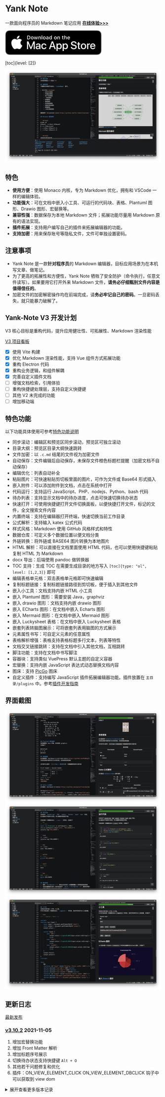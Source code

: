 # Yank Note

一款面向程序员的 Markdown 笔记应用 **[在线体验>>>](https://yank-note.vercel.app/)**

[![Download](./help/mas_en.svg?.inline)](https://apps.apple.com/cn/app/yank-note/id1551528618)

[toc]{level: [2]}

![截图](./help/1.png)

## 特色

- **使用方便**：使用 Monaco 内核，专为 Markdown 优化，拥有和 VSCode 一样的编辑体验。
- **功能强大**：可在文档中嵌入小工具、可运行的代码块、表格、Plantuml 图形、Drawio 图形、宏替换等。
- **兼容性强**：数据保存为本地 Markdown 文件；拓展功能尽量用 Markdown 原有的语法实现。
- **插件拓展**：支持用户编写自己的插件来拓展编辑器的功能。
- **支持加密**：用来保存账号等隐私文件，文件可单独设置密码。

## 注意事项

- Yank Note 是一款**针对程序员**的 Markdown 编辑器，目标应用场景为在本机写文章、做笔记。
- 为了更高的拓展性和方便性，Yank Note 牺牲了安全防护（命令执行，任意文件读写）。如果要用它打开外来 Markdown 文件，**请务必仔细甄别文件内容是值得信任的**。
- 加密文件的加密解密操作均在前端完成，请**务必牢记自己的密码**。一旦密码丢失，就只能暴力破解了。

## Yank-Note V3 开发计划

V3 核心目标是重构代码，提升应用健壮性、可拓展性、Markdown 渲染性能

[V3 项目看板](https://github.com/purocean/yn/projects/5)

- [x] 使用 Vite 构建
- [x] 优化 Markdown 渲染性能，支持 Vue 组件方式拓展功能
- [x] 重构 Electron 代码
- [x] 重构业务逻辑，和组件解耦
- [x] 完善自定义插件文档
- [ ] 增强文档检索，引用体验
- [ ] 重构快捷键处理层，支持自定义快捷键
- [ ] 其他 V2 未完成的功能
- [ ] 增加移动端

## 特色功能

以下功能具体使用可参考[特色功能说明](./help/FEATURES.md)

- 同步滚动：编辑区和预览区同步滚动，预览区可独立滚动
- 目录大纲：预览区目录大纲快速跳转
- 文件加密：以 `.c.md` 结尾的文件视为加密文件
- 自动保存：文件编辑后自动保存，未保存文件橙色标题栏提醒（加密文档不自动保存）
- 编辑优化：列表自动补全
- 粘贴图片：可快速粘贴剪切板里面的图片，可作为文件或 Base64 形式插入
- 嵌入附件：可以添加附件到文档，点击在系统中打开
- 代码运行：支持运行 JavaScript、PHP、nodejs、Python、bash 代码
- 待办列表：支持显示文档中的待办进度，点击可快速切换待办状态
- 快速打开：可使用快捷键打开文件切换面板，以便快捷打开文件，标记的文件，全文搜索文件内容
- 内置终端：支持在编辑器打开终端，快速切换当前工作目录
- 公式解析：支持输入 katex 公式代码
- 样式风格：Markdown 使用 GitHub 风格样式和特性
- 数据仓库：可定义多个数据位置以便文档分类
- 外链转换：将外链或 BASE64 图片转换为本地图片
- HTML 解析：可以直接在文档里面使用 HTML 代码，也可以使用快捷键粘贴复制 HTML 为 Markdown
- docx 导出：后端使用 pandoc 做转换器
- TOC 支持：生成 TOC 在需要生成目录的地方写入 `[toc]{type: "ol", level: [1,2,3]}` 即可
- 编辑表格单元格：双击表格单元格即可快速编辑
- 复制标题链接：复制标题链接路径到剪切板，便于插入到其他文件
- 嵌入小工具：文档支持内嵌 HTML 小工具
- 嵌入 Plantuml 图形：需要安装 Java，graphviz
- 嵌入 drawio 图形：文档支持内嵌 drawio 图形
- 嵌入 ECharts 图形：在文档中嵌入 Echarts 图形
- 嵌入 Mermaid 图形：在文档中嵌入 Mermaid 图形
- 嵌入 Luckysheet 表格：在文档中嵌入 Luckysheet 表格
- 嵌套列表转脑图展示：可将嵌套列表用脑图的方式展示
- 元素属性书写：可自定义元素的任意属性
- 表格解析增强：表格支持表格标题多行文本，列表等特性
- 文档交叉链接跳转：支持在文档中引入其他文档，互相跳转
- 脚注功能：支持在文档中书写脚注
- 容器块：支持类似 VuePress 默认主题的自定义容器
- 宏替换：支持内嵌 JavaScript 表达式动态替换文档内容
- 图床：支持 [PicGo](https://picgo.github.io/PicGo-Doc/) 图床
- 自定义插件：支持编写 JavaScript 插件拓展编辑器功能。插件放置在 `主目录/plugins` 中。参考[插件开发指南](./help/PLUGIN.md)

## 界面截图

![截图](./help/2.png)
![截图](./help/3.png)
![截图](./help/4.png)

## 更新日志

[最新发布](https://github.com/purocean/yn/releases)

### [v3.10.2](https://github.com/purocean/yn/releases/tag/v3.10.2) 2021-11-05
1. 增加宏替换功能
2. 增加 Front Matter 解析
3. 增加标题序号展示
4. 切换待办状态支持快捷键 `Alt + O`
5. 其他若干问题修复和优化
6. 插件：ON_VIEW_ELEMENT_CLICK ON_VIEW_ELEMENT_DBCLICK 钩子中可以获取到 view dom

<details>
<summary>展开查看更多版本记录</summary>

### [v3.9.4](https://github.com/purocean/yn/releases/tag/v3.9.4) 2021-10-31
1. 修复 HTML 小工具编辑代码界面不更新问题
2. 修复 Windows 下终端不能正确切换目录问题
3. 其他交互体验优化
4. 插件开发：增加 `ctx.document.isSameRepo` 方法

### [v3.9.3](https://github.com/purocean/yn/releases/tag/v3.9.3) 2021-10-29
1. HTML 小工具支持无边框展示
2. 只读模式文件树禁用一些右键菜单
3. 限制 js 代码不能在终端运行
4. 优化空白页展示
5. 修复大文档锚点跳转时预览滚动位置可能不正确
6. 插件开发：增加插件开发指南文档
7. 插件开发：`ctx.shortcut` 重命名为 `ctx.command`

### [v3.9.1](https://github.com/purocean/yn/releases/tag/v3.9.1) 2021-10-28
1. 更新说明文档
2. 插件开发：`ctx.api.proxyRequest` 支持 Post 方式，传输大量数据

### [v3.9.0](https://github.com/purocean/yn/releases/tag/v3.9.0) 2021-10-27
1. 增加自定义图片上传目录配置
2. 目录树菜单增加复制名称、复制路径功能
3. 插件开发：`ctx` 增加 `args` `base` 模块

### [v3.8.2](https://github.com/purocean/yn/releases/tag/v3.8.2) 2021-10-24
1. 过于宽的表格增加横向滚动
2. 编辑器增加表格补全
3. 工具菜单增加更多内容
4. 导出默认使用 HTML 转换
5. 优化状态栏展示
6. 调整选中文本背景颜色

### [v3.8.0](https://github.com/purocean/yn/releases/tag/v3.8.0) 2021-10-23
1. 增加 PicGo 图床支持
2. 文档没有目录时候隐藏目录按钮
3. 微调界面样式
4. 插件开发：`ctx` 增加 `lib`，可以使用一些安装的 npm 模块
5. 插件开发：新增临时文件接口
6. 插件开发：增加 `ON_PASTE_IMAGE` 钩子事件，用以拦截粘贴图片行为

### [v3.7.1](https://github.com/purocean/yn/releases/tag/v3.7.1) 2021-10-21
1. 新增自定义容器块功能
2. 预览界面目录新增固定按钮
3. 终端优化：新增收起按钮、状态栏新增快速切换终端按钮
4. 上传附件和图片功能优化：增加多选、文件名保留原始文件名、路径增加 `./`
5. 快捷键说明放置在单独文档

### [v3.6.9](https://github.com/purocean/yn/releases/tag/v3.6.9) 2021-10-13
1. 微调样式

### [v3.6.8](https://github.com/purocean/yn/releases/tag/v3.6.8) 2021-09-30
1. 新增自定义图片尺寸功能
2. 链接图标不使用背景方式，便于打印
3. 微调样式

### [v3.6.7](https://github.com/purocean/yn/releases/tag/v3.6.7) 2021-09-18
1. 优化链接图标
2. 优化省略协议的链接解析
3. HTML 解析支持多行注释

### [v3.6.5](https://github.com/purocean/yn/releases/tag/v3.6.5) 2021-09-16
1. 调整强制插入新行快捷键
2. 外部链接增加小图标
3. 修复表格鼠标悬停样式问题

### [v3.6.4](https://github.com/purocean/yn/releases/tag/v3.6.4) 2021-09-09
1. 调整脚注展示
2. 修复目录动画闪烁问题
3. 修复终端中执行退出判定

### [v3.6.2](https://github.com/purocean/yn/releases/tag/v3.6.2) 2021-09-08
1. 增加复制代码块按钮
2. 增加清空代码运行结果按钮
3. 标题锚点不再增加 `h-` 前缀
4. 微调 UI

### [v3.6.1](https://github.com/purocean/yn/releases/tag/v3.6.1) 2021-09-06
1. 导出功能支持使用 Markdown 直接转换
2. Chrome 93 固定强调色
3. 优化输入建议

### [v3.6.0](https://github.com/purocean/yn/releases/tag/v3.6.0) 2021-09-01
1. 增强导出功能，支持导出多种格式

### [v3.5.7](https://github.com/purocean/yn/releases/tag/v3.5.7) 2021-08-26
1. 微调界面配色
2. 插件目录下的文件现在可以被访问
3. 编辑器上下文菜单增加粘贴相关功能
4. 优化内置终端语言判断和路径解析逻辑

### [v3.5.6](https://github.com/purocean/yn/releases/tag/v3.5.6) 2021-08-20
1. 微调界面配色
2. 在内存中缓存代码运行结果

### [v3.5.5](https://github.com/purocean/yn/releases/tag/v3.5.5) 2021-08-18
1. 微调界面配色
2. 图片支持行内模式展示

### [v3.5.3](https://github.com/purocean/yn/releases/tag/v3.5.3) 2021-08-15
1. 修复点击配置菜单不工作问题
2. 修复一些 UI 展示问题
3. 优化一些交互体验

### [v3.5.2](https://github.com/purocean/yn/releases/tag/v3.5.2) 2021-08-06
1. 浏览器中使用时候隐藏标题栏
2. 文档标签增加状态指示
4. 修复保存加密文件取消输入密码内容被还原问题
3. 修复一些 UI 展示问题
5. 优化一些交互体验

### [v3.5.1](https://github.com/purocean/yn/releases/tag/v3.5.1) 2021-08-05
1. 调整界面基础字体为系统字体
2. 增加单独保存预览窗口滚动条位置
3. drawio 图形增加重载按钮
4. 修复复制标题链接有可能丢失 / 问题
5. 修复演示模式预览图片按 Esc 退出演示模式问题
6. 修复 drawio 网络慢的时候不能调整高度问题
7. 修复某些情况下切换演示模式页面样式不正确问题

### [v3.5.0](https://github.com/purocean/yn/releases/tag/v3.5.0) 2021-08-03
1. 新增导航菜单，前进后退功能
2. 优化预览模式点击交互

### [v3.4.2](https://github.com/purocean/yn/releases/tag/v3.4.2) 2021-08-02
1. 修复表格行号展示
2. 修复 Esc 快捷键冲突问题
3. 调整 macOS 上快捷键展示

### [v3.4.1](https://github.com/purocean/yn/releases/tag/v3.4.1) 2021-08-01
1. 新增演示模式
2. 新增隐藏编辑器功能
3. 优化状态栏菜单展示

### [v3.3.7](https://github.com/purocean/yn/releases/tag/v3.3.7) 2021-07-19
1. 修复帮助菜单不工作问题
2. 修复工具转换外链图片菜单不工作问题

### [v3.3.6](https://github.com/purocean/yn/releases/tag/v3.3.6) 2021-07-16
1. 微调样式
2. 修复快捷键相关问题

### [v3.3.5](https://github.com/purocean/yn/releases/tag/v3.3.5) 2021-07-14
1. 微调样式
2. 图片预览去掉播放按钮
3. 修复 Safari 不能打开嵌入页面问题
4. 修复对话框输入框意外触发确认问题

### [v3.3.4](https://github.com/purocean/yn/releases/tag/v3.3.4) 2021-07-13
1. 修复终端主题不正确和不能正确初始化问题
2. 修复终端不能正确初始化问题
3. 修复表格不能插入图表问题

### [v3.3.3](https://github.com/purocean/yn/releases/tag/v3.3.3) 2021-07-13
1. 嵌入文档表格增加统计栏
2. 修复表格保存校验问题
3. 修复标签颜色不正确问题

### [v3.3.2](https://github.com/purocean/yn/releases/tag/v3.3.2) 2021-07-13
1. 增加浅色主题
2. 增加 Luckysheet 表格嵌入
3. 优化应用窗口使用体验

### [v3.2.2](https://github.com/purocean/yn/releases/tag/v3.2.2) 2021-07-09
1. 优化文件切换体验，降低闪烁
2. HTML 小工具增加 ctx
3. 修复在终端中运行代码快捷键不正确
4. 修复本文档调整锚点不工作问题

### [v3.2.1](https://github.com/purocean/yn/releases/tag/v3.2.1) 2021-07-08
1. 运行代码功能支持运行浏览器 JS 代码
2. 修正 Windows 更新报错问题
3. 修复编辑器菜单“终端运行”菜单行为
4. 调整标题仓库名展示位置

### [v3.2.0](https://github.com/purocean/yn/releases/tag/v3.2.0) 2021-07-08
1. 编辑器增加右键菜单
2. 增加 Markdown 语法补全
3. 修复 Mermaid 图形编辑不能及时更新问题
4. 插件可拓展 Monaco Editor 功能
5. 重构编辑器相关代码

### [v3.1.2](https://github.com/purocean/yn/releases/tag/v3.1.2) 2021-07-06
1. 插件 ctx 新增 api 接口
2. 调整运行代码样式

### [v3.1.1](https://github.com/purocean/yn/releases/tag/v3.1.1) 2021-07-05
1. 增加图片预览功能

### [v3.1.0](https://github.com/purocean/yn/releases/tag/v3.1.0) 2021-07-05
1. 增加转换文档的提示
2. 调整标题栏文件保存状态展示
3. 重构业务逻辑，和组件解耦

### [v3.0.3](https://github.com/purocean/yn/releases/tag/v3.0.3) 2021-06-30
1. 优化添加仓库交互

### [v3.0.2](https://github.com/purocean/yn/releases/tag/v3.0.2) 2021-06-28
1. 调整标题保存状态
2. 修复可能不能打开终端问题

### [v3.0.1](https://github.com/purocean/yn/releases/tag/v3.0.1) 2021-06-27
1. 修复 Electron Scheme 模式下可能上传文件不成功问题

### [v3.0.0](https://github.com/purocean/yn/releases/tag/v3.0.0) 2021-06-27
1. 大幅优化 Markdown 渲染性能，编辑更流畅
2. 修复部分遗留问题，增强 Katex 公式渲染，文件相对路径解析
3. 新增工具菜单
4. 修复 Ubuntu 上不展示应用图标问题

### [v2.9.10](https://github.com/purocean/yn/releases/tag/v2.9.10) 2021-06-16
1. 增加双击编辑表格单元格功能

### [v2.9.9](https://github.com/purocean/yn/releases/tag/v2.9.9) 2021-06-10
1. 修复 Scheme 模式下终端不能使用问题

### [v2.9.8](https://github.com/purocean/yn/releases/tag/v2.9.8) 2021-06-10
1. 应用中打开页面增加 Scheme 模式

### [v2.9.7](https://github.com/purocean/yn/releases/tag/v2.9.7) 2021-06-09
1. 修复在终端中打开路径错误问题

### [v2.9.6](https://github.com/purocean/yn/releases/tag/v2.9.6) 2021-06-07
1. 修正 macOS 更新升级问题

### [v2.9.5](https://github.com/purocean/yn/releases/tag/v2.9.5) 2021-06-07
1. 新增窗口应用菜单
2. 增加添加仓库提示，弃用默认仓库

### [v2.9.4](https://github.com/purocean/yn/releases/tag/v2.9.4) 2021-06-06
1. 优化 macOS 上标题栏使用体验
2. 更换 macOS 应用图标

### [v2.9.3](https://github.com/purocean/yn/releases/tag/v2.9.3) 2021-06-04
1. 关闭全部标签时候，忽略固定的标签
2. 修正某些情况下标签排序不正确问题

### [v2.9.2](https://github.com/purocean/yn/releases/tag/v2.9.2) 2021-06-03
1. 新增固定标签页功能

### [v2.9.1](https://github.com/purocean/yn/releases/tag/v2.9.1) 2021-06-02
1. 新增脑图保留上次使用布局
2. 修正 macOS 更新升级错误问题

### [v2.9.0](https://github.com/purocean/yn/releases/tag/v2.9.0) 2021-05-29
1. 新增设置面板，更方便添加仓库
2. 微调部分控件的颜色和动画速度

### [v2.8.3](https://github.com/purocean/yn/releases/tag/v2.8.3) 2021-05-29
1. 修正长时间运行后静态文件不能访问问题
2. 修正应用选中文字颜色不正确问题
3. 应用增加编辑菜单，以支持 macOS 上的复制粘贴快捷键
4. 微调滚动条样式

### [v2.8.2](https://github.com/purocean/yn/releases/tag/v2.8.2) 2021-05-09
1. 修正快捷键判断问题
2. 升级 Electron 版本到 11.4.5

### [v2.8.1](https://github.com/purocean/yn/releases/tag/v2.8.1) 2021-04-28
1. 修正目录树菜单不正确问题
2. 修正状态栏菜单无子菜单不能点击问题

### [v2.8.0](https://github.com/purocean/yn/releases/tag/v2.8.0) 2021-04-27
1. 增加自定义插件功能
2. 微调窗口管理逻辑

### [v2.7.2](https://github.com/purocean/yn/releases/tag/v2.7.2) 2021-04-09
1. 优化 macOS 上的窗口体验

### [v2.7.1](https://github.com/purocean/yn/releases/tag/v2.7.1) 2021-04-08
1. 升级 Electron 到 11.4.2
2. 增加 Mac arm64 打包

### [v2.6.1](https://github.com/purocean/yn/releases/tag/v2.6.1) 2021-03-04
1. 修正一点界面问题
2. 调整 macOS 升级逻辑

### [v2.6.0](https://github.com/purocean/yn/releases/tag/v2.6.0) 2021-03-04
1. 内部功能插件化，增强拓展性
2. 微调界面样式
3. 修复复制代码快捷键不正确问题

### [v2.5.5](https://github.com/purocean/yn/releases/tag/v2.5.5) 2021-02-03
1. 调整预览文字选择颜色

### [v2.5.4](https://github.com/purocean/yn/releases/tag/v2.5.4) 2021-01-31
1. 调整 macOS 上应用边框样式
2. macOS 打包增加签名公证
3. 调整打包流程
4. 替换 plantuml 库

### [v2.5.1](https://github.com/purocean/yn/releases/tag/v2.5.1) 2021-01-17
1. 支持 macOS
2. 调整部分快捷键

### [v2.4.11](https://github.com/purocean/yn/releases/tag/v2.4.11) 2020-12-21
1. 修复不能导出 docx 问题
2. 修复大纲目录高度不正确

### [v2.4.10](https://github.com/purocean/yn/releases/tag/v2.4.10) 2020-12-16
1. 优化脑图使用体验

### [v2.4.9](https://github.com/purocean/yn/releases/tag/v2.4.9) 2020-12-15
1. 增加大纲列表脑图展示功能

### [v2.4.7](https://github.com/purocean/yn/releases/tag/v2.4.7) 2020-12-02
1. 修复编辑表格跨列单元格问题

### [v2.4.6](https://github.com/purocean/yn/releases/tag/v2.4.6) 2020-11-26
1. 增加编辑单元格内容功能

### [v2.4.5](https://github.com/purocean/yn/releases/tag/v2.4.5) 2020-11-26
1. 移除代码表格的悬停样式

### [v2.4.4](https://github.com/purocean/yn/releases/tag/v2.4.4) 2020-11-25
1. 更改 TOC 标号样式

### [v2.4.3](https://github.com/purocean/yn/releases/tag/v2.4.3) 2020-11-25
1. 表格新增悬停样式：行号，突出当前行

### [v2.4.2](https://github.com/purocean/yn/releases/tag/v2.4.2) 2020-11-20
1. 新增同步渲染按钮
2. 调整打印样式

### [v2.4.1](https://github.com/purocean/yn/releases/tag/v2.4.1) 2020-10-27
1. 在 Electron 环境中开启缩放页面功能

### [v2.4.0](https://github.com/purocean/yn/releases/tag/v2.4.0) 2020-10-26
1. Vue 框架升级到 3.0
2. 升级 Electron 版本
3. 升级前端依赖，更好的支持 Mermaid 图形

### [v2.3.8](https://github.com/purocean/yn/releases/tag/v2.3.8) 2020-09-01
1. 增加开机自动启动功能

### [v2.3.7](https://github.com/purocean/yn/releases/tag/v2.3.7) 2020-08-03
1. 优化预览鼠标事件响应

### [v2.3.6](https://github.com/purocean/yn/releases/tag/v2.3.6) 2020-06-30
1. 升级 Electron 到 9.0.5

### [v2.3.5](https://github.com/purocean/yn/releases/tag/v2.3.5) 2020-06-29
1. 增加脚注功能

### [v2.3.4](https://github.com/purocean/yn/releases/tag/v2.3.4) 2020-06-28
1. 优化图片相对链接解析
2. 优化转换外链图片为本地图片功能

### [v2.3.3](https://github.com/purocean/yn/releases/tag/v2.3.3) 2020-06-11
1. 修正标题过长导致大纲目录样式异常

### [v2.3.2](https://github.com/purocean/yn/releases/tag/v2.3.2) 2020-04-27
1. 调整启动命令行参数

### [v2.3.1](https://github.com/purocean/yn/releases/tag/v2.3.1) 2020-04-27
1. 增加配置监听端口命令行参数 `--port=8080`

### [v2.3.0](https://github.com/purocean/yn/releases/tag/v2.3.0) 2020-04-27
1. 增加启动命令行参数

### [v2.2.11](https://github.com/purocean/yn/releases/tag/v2.2.11) 2020-04-20
1. Drawio 文件渲染增加翻页按钮

### [v2.2.10](https://github.com/purocean/yn/releases/tag/v2.2.10) 2020-04-07
1. 新增粘贴图片为 Base64 形式快捷键 `Ctrl + B + V`
2. 更改粘贴富文本为 Markdown 快捷键为 `Ctrl + M + V`

### [v2.2.9](https://github.com/purocean/yn/releases/tag/v2.2.9) 2020-03-17
1. 修复公式解析问题

### [v2.2.8](https://github.com/purocean/yn/releases/tag/v2.2.8) 2020-03-13
1. 增加切换编辑器标签快捷键 `Ctrl + Alt + Left/Right`

### [v2.2.7](https://github.com/purocean/yn/releases/tag/v2.2.7) 2020-01-19
1. 调整渲染的表格宽度

### [v2.2.6](https://github.com/purocean/yn/releases/tag/v2.2.6) 2020-01-16
1. 修复插入文档名称问题

### [v2.2.5](https://github.com/purocean/yn/releases/tag/v2.2.5) 2020-01-14
1. 修复 frontend yarn.lock 问题

### [v2.2.4](https://github.com/purocean/yn/releases/tag/v2.2.4) 2020-01-14
1. 修复 frontend yarn.lock 问题

### [v2.2.3](https://github.com/purocean/yn/releases/tag/v2.2.3) 2020-01-13
1. 增加复制行内代码功能

### [v2.2.2](https://github.com/purocean/yn/releases/tag/v2.2.2) 2019-12-27
1. 修复快速打开面板小问题

### [v2.2.1](https://github.com/purocean/yn/releases/tag/v2.2.1) 2019-12-26
1. 修复跳转中文路径处理
1. 优化插入文档文件链接

### [v2.2.0](https://github.com/purocean/yn/releases/tag/v2.2.0) 2019-12-25
1. 增加文档之间跳转功能
1. 增加复制文档标题链接功能
1. 调整文档插入选择面板
1. 修复高分辨率下目录树箭头消失问题

### [v2.1.1](https://github.com/purocean/yn/releases/tag/v2.1.1) 2019-12-24
1. 增加在当前目录创建文件菜单
1. 限制快捷跳转列表数量以提高性能
1. 标题栏最大化窗口后移除尺寸调节

### [v2.1.0](https://github.com/purocean/yn/releases/tag/v2.1.0) 2019-11-29
1. 增加多标签同时打开多个文件

### [v2.0.2](https://github.com/purocean/yn/releases/tag/v2.0.2) 2019-11-21
1. 修复相对链接解析
1. 图片增加背景色便于透明图片的阅读

### [v2.0.1](https://github.com/purocean/yn/releases/tag/v2.0.1) 2019-11-20
1. 增加 2.0 计划
1. Electron 打包
1. 增加 HTML 小工具渲染
1. 增加特色功能说明和示例
1. 目录树自动定位文件
1. 目录树增加右键菜单
1. 目录树和集成终端增加拖动调整尺寸功能
1. 使用自定义 UI 控件代替浏览器阻塞性弹出框，优化界面样式，提升交互体验
1. 默认仓库数据和配置改为在 `<home>/yank-note` 下保存
1. 重构前端代码便于拓展
1. 前端重构文件接口

### [v1.23.0](https://github.com/purocean/yn/releases/tag/v1.23.0) 2019-07-09
1. 增加转换所有外链图片到本地功能 `Ctrl + Alt + L`

### [v1.22.0](https://github.com/purocean/yn/releases/tag/v1.22.0) 2019-05-20
1. 增加粘贴 html 富文本功能 `Ctrl + B + V`
1. 增加插入文档快捷键 `Ctrl + Alt + I`
1. 修复 vue cli 3 打包错误
1. 修复图片链接转义
1. 搜索排除 node_modules
1. 上传文件目录优化

### [v1.21.0](https://github.com/purocean/yn/releases/tag/v1.21.0) 2019-05-03
1. 调整抓取图片到本地的逻辑
1. 优化目录树样式
1. 目录树排除 node_modules
1. eslint 规则调整

### [v1.20.0](https://github.com/purocean/yn/releases/tag/v1.20.0) 2019-04-18
1. 无功能变化，前端使用 vue cli 3

### [v1.19.0](https://github.com/purocean/yn/releases/tag/v1.19.0) 2019-04-15
1. 增加终端打开目录功能 `Ctrl + Alt + 单击目录`
1. 增加刷新目录树功能 `Ctrl + Alt + 单击目录`

### [v1.18.2](https://github.com/purocean/yn/releases/tag/v1.18.2) 2019-03-21
1. 保存加密文件密码不一致时增加提示
1. 修复样式问题

### [v1.18.1](https://github.com/purocean/yn/releases/tag/v1.18.1) 2019-03-01
1. 修复目录样式
1. 修复代码块样式

### [v1.18.0](https://github.com/purocean/yn/releases/tag/v1.18.0) 2019-02-28
1. 代码块增加行号显示
1. 支持统一文档锚点跳转
1. 移除 `Mermaid` 支持
1. 优化打印样式
1. 优化行内代码样式

### [v1.17.0](https://github.com/purocean/yn/releases/tag/v1.17.0) 2019-02-20
1. 支持 `ECharts` 图形
1. `Ctrl + Alt + R` 在内置终端中运行选中代码

### [v1.16.2](https://github.com/purocean/yn/releases/tag/v1.16.2) 2019-02-18
1. 文件树增加操作说明
1. 新增/重命名文件后打开新文件

### [v1.16.1](https://github.com/purocean/yn/releases/tag/v1.16.1) 2019-02-17
1. 修复打印样式

### [v1.16.0](https://github.com/purocean/yn/releases/tag/v1.16.0) 2019-02-16
1. 增加 Readme 展示
1. 处理终端退出逻辑

### [v1.15.1](https://github.com/purocean/yn/releases/tag/v1.15.1) 2019-02-14
1. 更新 UI
1. 内置终端增加 windows 适配

### [v1.15.0](https://github.com/purocean/yn/releases/tag/v1.15.0) 2019-02-13
1. 增加内置终端
1. 运行代码支持在内置终端运行

### [v1.14.0](https://github.com/purocean/yn/releases/tag/v1.14.0) 2019-01-16
1. 上传附件增加日期
1. 快速跳转改用模糊搜索并高亮匹配项

### [v1.13.1](https://github.com/purocean/yn/releases/tag/v1.13.1) 2019-01-14
1. 修复 hr 标签样式

### [v1.13.0](https://github.com/purocean/yn/releases/tag/v1.13.0) 2019-01-05
1. 增加 toc
1. 增加返回顶部按钮

### [v1.12.0](https://github.com/purocean/yn/releases/tag/v1.12.0) 2019-01-03
1. 增加连接行快捷键 `Ctrl + J`
1. 增加转换大小写快捷键 `Ctrl + K, Ctrl + U` `Ctrl + K, Ctrl + L`

### [v1.11.0](https://github.com/purocean/yn/releases/tag/v1.11.0) 2019-01-02
1. 切换编辑器自动换行：`Alt + W` 或点击状态栏 `切换换行` 按钮

### [v1.10.0](https://github.com/purocean/yn/releases/tag/v1.10.0) 2018-12-24
1. 文件列表自然排序
1. 文件目录增加子项目数量显示

### [v1.9.0](https://github.com/purocean/yn/releases/tag/v1.9.0) 2018-11-12
1. 增加切换文档预览功能

### [v1.8.0](https://github.com/purocean/yn/releases/tag/v1.8.0) 2018-08-29
1. 增加在系统中打开文件/目录功能 `Ctrl + 双击文件/目录`

### [v1.6](https://github.com/purocean/yn/releases/tag/v1.6) 2018-08-22
1. 修复部分样式不和谐
1. 修复打开新文件编辑器滚动位置不正确
1. 增加将外链或 BASE64 图片转换为本地图片功能
1. 优化代码高亮在暗色主题下的展示
1. 渲染链接默认在新标签打开

### [v1.5.2](https://github.com/purocean/yn/releases/tag/v1.5.2) 2018-08-13
1. 优化输入数字列表体验
1. 增加直接插入回车和Tab的快捷键
1. 确保文件最后有空行
1. 文件跳转按照最近打开文件排序

### [v1.5.1](https://github.com/purocean/yn/releases/tag/v1.5.1) 2018-08-06
1. 修复打开上一次文件bug

### [v1.5](https://github.com/purocean/yn/releases/tag/v1.5) 2018-08-06
1. 增加状态栏
1. 添加多仓库支持

### [v1.4](https://github.com/purocean/yn/releases/tag/v1.4) 2018-08-02
1. 增加全文搜索功能
1. 修复公式定位问题

### [v1.3](https://github.com/purocean/yn/releases/tag/v1.3) 2018-08-02
1. 增加待办记录时间
1. 增加 bat 脚本运行
1. 优化使用体验

### [v1.2](https://github.com/purocean/yn/releases/tag/v1.2) 2018-07-30
1. 增加待办进度条展示

### [v1.1](https://github.com/purocean/yn/releases/tag/v1.1) 2018-07-29
1. 修复若干问题
1. 增加附件插入
1. 调整为暗色主题
1. 图片新标签预览
1. 增加文件筛选面板 Ctrl + p

</details>
